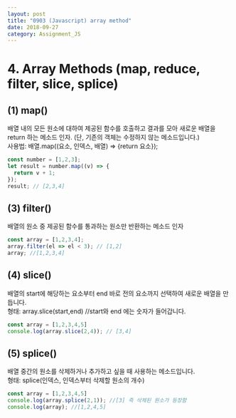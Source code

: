 ```yaml
---
layout: post
title: "0903 (Javascript) array method"
date: 2018-09-27 
category: Assignment_JS
---
```

# 4. Array Methods (map, reduce, filter, slice, splice)
## (1) map()
배열 내의 모든 원소에 대하여 제공된 함수를 호출하고 결과를 모아 새로운 배열을 return 하는 메소드 인자. (단, 기존의 객체는 수정하지 않는 메소드입니다.)
<br>
사용법: 배열.map((요소, 인덱스, 배열) => {return 요소});
```javascript
const number = [1,2,3];
let result = number.map((v) => {
  return v + 1;
});
result; // [2,3,4]
```

## (3) filter()
배열의 원소 중 제공된 함수를 통과하는 원소만 반환하는 메소드 인자

```javascript
const array = [1,2,3,4];
array.filter(el => el < 3); // [1,2]
array; //[1,2,3,4]
```

## (4) slice()
배열의 start에 해당하는 요소부터 end 바로 전의 요소까지 선택하여 새로운 배열을 만듭니다.<br>
형태: array.slice(start,end) //start와 end 에는 숫자가 들어갑니다. 
```javascript
const array = [1,2,3,4,5]
console.log(array.slice(2,4)); // [3,4]
```
## (5) splice()
배열 중간의 원소를 삭제하거나 추가하고 싶을 때 사용하는 메소드입니다.<br>
형태: splice(인덱스, 인덱스부터 삭제할 원소의 개수)
```javascript
const array = [1,2,3,4,5]
console.log(array.splice(2,1)); //[3] 즉 삭제된 원소가 등장함
console.log(array); //[1,2,4,5]
```

